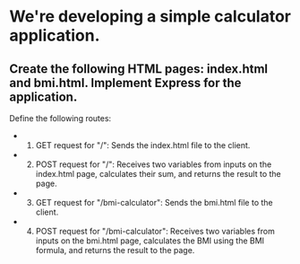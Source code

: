 # We're developing a simple calculator application.

## Create the following HTML pages: index.html and bmi.html. Implement Express for the application.

Define the following routes:

- 1. GET request for "/": Sends the index.html file to the client.

- 2. POST request for "/": Receives two variables from inputs on the index.html page, calculates their sum, and returns the result to the page.

- 3. GET request for "/bmi-calculator": Sends the bmi.html file to the client.

- 4. POST request for "/bmi-calculator": Receives two variables from inputs on the bmi.html page, calculates the BMI using the BMI formula, and returns the result to the page.
